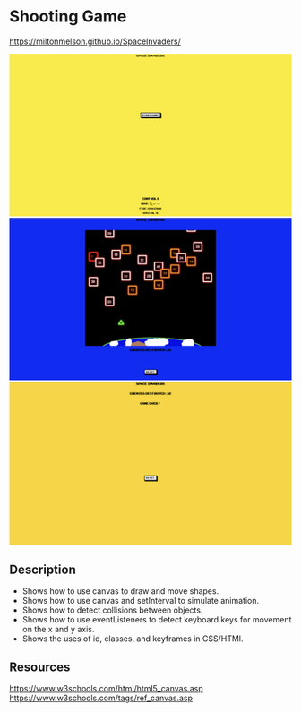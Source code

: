 # Shooting Game
https://miltonmelson.github.io/SpaceInvaders/

![startGame](gp1.png)
![gameplay](gp2.png)
![gameover](gp3.png)



## Description
- Shows how to use canvas to draw and move shapes.
- Shows how to use canvas and setInterval to simulate animation.
- Shows how to detect collisions between objects.
- Shows how to use eventListeners to detect keyboard keys for movement on the x and y axis. 
- Shows the uses of id, classes, and keyframes in CSS/HTMl.


## Resources
https://www.w3schools.com/html/html5_canvas.asp
https://www.w3schools.com/tags/ref_canvas.asp
